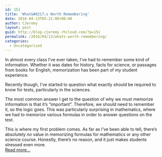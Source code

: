 ```yaml
---
id: 151
title: 'What&#8217;s Worth Remembering'
date: 2016-04-13T05:21:00+00:00
author: CJeremy
layout: post
guid: http://blog-cjeremy.rhcloud.com/?p=151
permalink: /2016/04/13/whats-worth-remembering/
categories:
  - Uncategorized
---
```

In almost every class I&#8217;ve ever taken, I&#8217;ve had to remember some kind of information. Whether it was dates for history, facts for science, or passages from books for English, memorization has been part of my student experience.

Recently though, I&#8217;ve started to question what exactly _should_ be required to know for tests, particularly in the sciences.

The most common answer I get to the question of why we must memorize information is that it&#8217;s &#8220;important&#8221;. Therefore, we should need to remember it, so the logic goes. This was particularly surprising in mathematics, where we had to memorize various formulas in order to answer questions on the test.

This is where my first problem comes. As far as I&#8217;ve been able to tell, there&#8217;s absolutely _no_ value in memorizing formulas for mathematics or any other science course. Honestly, there&#8217;s no reason, and it just makes students stressed even more. <span class="post-teaser-more">&nbsp;<br /><a href="http://blog-cjeremy.rhcloud.com/2016/04/13/whats-worth-remembering/" title="Permanent Link: What&#8217;s Worth Remembering" rel="bookmark">Read more...</br></span></p>